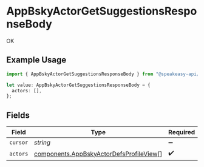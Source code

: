 # AppBskyActorGetSuggestionsResponseBody

OK

## Example Usage

```typescript
import { AppBskyActorGetSuggestionsResponseBody } from "@speakeasy-api/bluesky/models/operations";

let value: AppBskyActorGetSuggestionsResponseBody = {
  actors: [],
};
```

## Fields

| Field                                                                                              | Type                                                                                               | Required                                                                                           | Description                                                                                        |
| -------------------------------------------------------------------------------------------------- | -------------------------------------------------------------------------------------------------- | -------------------------------------------------------------------------------------------------- | -------------------------------------------------------------------------------------------------- |
| `cursor`                                                                                           | *string*                                                                                           | :heavy_minus_sign:                                                                                 | N/A                                                                                                |
| `actors`                                                                                           | [components.AppBskyActorDefsProfileView](../../models/components/appbskyactordefsprofileview.md)[] | :heavy_check_mark:                                                                                 | N/A                                                                                                |